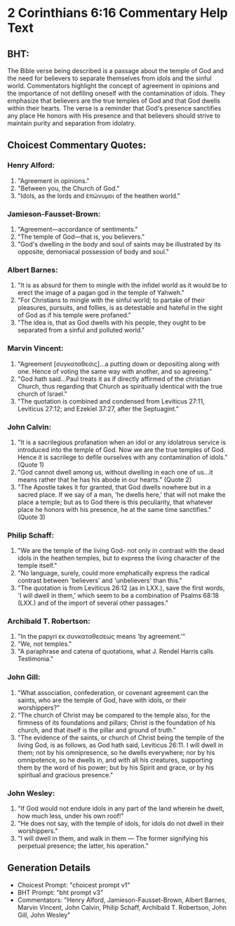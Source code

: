 # 2 Corinthians 6:16 Commentary Help Text

## BHT:
The Bible verse being described is a passage about the temple of God and the need for believers to separate themselves from idols and the sinful world. Commentators highlight the concept of agreement in opinions and the importance of not defiling oneself with the contamination of idols. They emphasize that believers are the true temples of God and that God dwells within their hearts. The verse is a reminder that God's presence sanctifies any place He honors with His presence and that believers should strive to maintain purity and separation from idolatry.

## Choicest Commentary Quotes:
### Henry Alford:
1. "Agreement in opinions." 
2. "Between you, the Church of God." 
3. "Idols, as the lords and ἐπώνυμοι of the heathen world."

### Jamieson-Fausset-Brown:
1. "Agreement—accordance of sentiments."
2. "The temple of God—that is, you believers."
3. "God's dwelling in the body and soul of saints may be illustrated by its opposite, demoniacal possession of body and soul."

### Albert Barnes:
1. "It is as absurd for them to mingle with the infidel world as it would be to erect the image of a pagan god in the temple of Yahweh."
2. "For Christians to mingle with the sinful world; to partake of their pleasures, pursuits, and follies, is as detestable and hateful in the sight of God as if his temple were profaned."
3. "The idea is, that as God dwells with his people, they ought to be separated from a sinful and polluted world."

### Marvin Vincent:
1. "Agreement [συγκαταθεσις]...a putting down or depositing along with one. Hence of voting the same way with another, and so agreeing."
2. "God hath said...Paul treats it as if directly affirmed of the christian Church, thus regarding that Church as spiritually identical with the true church of Israel."
3. "The quotation is combined and condensed from Leviticus 27:11, Leviticus 27:12; and Ezekiel 37:27, after the Septuagint."

### John Calvin:
1. "It is a sacrilegious profanation when an idol or any idolatrous service is introduced into the temple of God. Now we are the true temples of God. Hence it is sacrilege to defile ourselves with any contamination of idols." (Quote 1)
2. "God cannot dwell among us, without dwelling in each one of us...it means rather that he has his abode in our hearts." (Quote 2)
3. "The Apostle takes it for granted, that God dwells nowhere but in a sacred place. If we say of a man, 'he dwells here,' that will not make the place a temple; but as to God there is this peculiarity, that whatever place he honors with his presence, he at the same time sanctifies." (Quote 3)

### Philip Schaff:
1. "We are the temple of the living God- not only in contrast with the dead idols in the heathen temples, but to express the living character of the temple itself." 
2. "No language, surely, could more emphatically express the radical contrast between 'believers' and 'unbelievers' than this." 
3. "The quotation is from Leviticus 26:12 (as in LXX.), save the first words, 'I will dwell in them,' which seem to be a combination of Psalms 68:18 (LXX.) and of the import of several other passages."

### Archibald T. Robertson:
1. "In the papyri εκ συνκαταθεσεως means 'by agreement.'" 
2. "We, not temples." 
3. "A paraphrase and catena of quotations, what J. Rendel Harris calls Testimonia."

### John Gill:
1. "What association, confederation, or covenant agreement can the saints, who are the temple of God, have with idols, or their worshippers?"
2. "The church of Christ may be compared to the temple also, for the firmness of its foundations and pillars; Christ is the foundation of his church, and that itself is the pillar and ground of truth."
3. "The evidence of the saints, or church of Christ being the temple of the living God, is as follows, as God hath said, Leviticus 26:11. I will dwell in them; not by his omnipresence, so he dwells everywhere; nor by his omnipotence, so he dwells in, and with all his creatures, supporting them by the word of his power; but by his Spirit and grace, or by his spiritual and gracious presence."

### John Wesley:
1. "If God would not endure idols in any part of the land wherein he dwelt, how much less, under his own roof!"
2. "He does not say, with the temple of idols, for idols do not dwell in their worshippers."
3. "I will dwell in them, and walk in them — The former signifying his perpetual presence; the latter, his operation."


## Generation Details
- Choicest Prompt: "choicest prompt v1"
- BHT Prompt: "bht prompt v3"
- Commentators: "Henry Alford, Jamieson-Fausset-Brown, Albert Barnes, Marvin Vincent, John Calvin, Philip Schaff, Archibald T. Robertson, John Gill, John Wesley"
